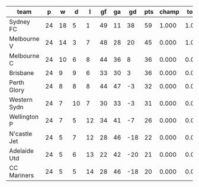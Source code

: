 |     team     | p  | w  | d  | l  | gf | ga | gd  | pts | champ | top2  | top3  | top4  |  5-7  | bot4  | bot3  | bot2  |
|--------------|----|----|----|----|----|----|-----|-----|-------|-------|-------|-------|-------|-------|-------|-------|
| Sydney FC    | 24 | 18 |  5 |  1 | 49 | 11 |  38 |  59 | 1.000 | 1.000 | 1.000 | 1.000 | 0.000 | 0.000 | 0.000 | 0.000|
| Melbourne V  | 24 | 14 |  3 |  7 | 48 | 28 |  20 |  45 | 0.000 | 1.000 | 1.000 | 1.000 | 0.000 | 0.000 | 0.000 | 0.000|
| Melbourne C  | 24 | 10 |  6 |  8 | 44 | 36 |   8 |  36 | 0.000 | 0.000 | 0.409 | 0.865 | 0.135 | 0.000 | 0.000 | 0.000|
| Brisbane     | 24 |  9 |  9 |  6 | 33 | 30 |   3 |  36 | 0.000 | 0.000 | 0.530 | 0.904 | 0.096 | 0.000 | 0.000 | 0.000|
| Perth Glory  | 24 |  8 |  8 |  8 | 44 | 47 |  -3 |  32 | 0.000 | 0.000 | 0.058 | 0.188 | 0.812 | 0.008 | 0.000 | 0.000|
| Western Sydn | 24 |  7 | 10 |  7 | 30 | 33 |  -3 |  31 | 0.000 | 0.000 | 0.004 | 0.044 | 0.957 | 0.026 | 0.000 | 0.000|
| Wellington P | 24 |  7 |  5 | 12 | 34 | 41 |  -7 |  26 | 0.000 | 0.000 | 0.000 | 0.000 | 0.862 | 0.966 | 0.138 | 0.016|
| N'castle Jet | 24 |  5 |  7 | 12 | 28 | 46 | -18 |  22 | 0.000 | 0.000 | 0.000 | 0.000 | 0.071 | 1.000 | 0.929 | 0.528|
| Adelaide Utd | 24 |  5 |  6 | 13 | 22 | 42 | -20 |  21 | 0.000 | 0.000 | 0.000 | 0.000 | 0.057 | 1.000 | 0.943 | 0.670|
| CC Mariners  | 24 |  5 |  5 | 14 | 28 | 46 | -18 |  20 | 0.000 | 0.000 | 0.000 | 0.000 | 0.011 | 1.000 | 0.989 | 0.785|

